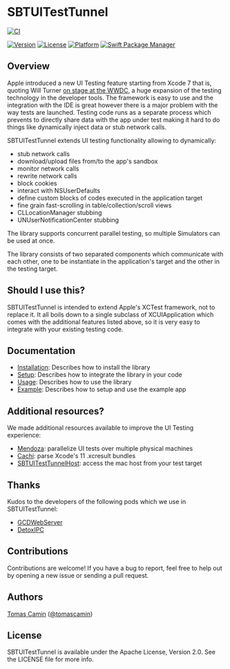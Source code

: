 # SBTUITestTunnel

[![CI](https://github.com/Subito-it/SBTUITestTunnel/actions/workflows/build-and-test.yml/badge.svg)](https://github.com/Subito-it/SBTUITestTunnel/actions/workflows/build-and-test.yml)

[![Version](https://img.shields.io/cocoapods/v/SBTUITestTunnelServer)](https://cocoapods.org/pods/SBTUITestTunnel)
[![License](https://img.shields.io/cocoapods/l/SBTUITestTunnel)](https://cocoapods.org/pods/SBTUITestTunnel)
[![Platform](https://img.shields.io/cocoapods/p/SBTUITestTunnel)](https://cocoapods.org/pods/SBTUITestTunnel)
[![Swift Package Manager](https://img.shields.io/badge/Swift_Package_Manager-compatible-green?style=flat)](https://img.shields.io/badge/Swift_Package_Manager-compatible-green?style=flat)

## Overview

Apple introduced a new UI Testing feature starting from Xcode 7 that is, quoting Will Turner [on stage at the WWDC](https://developer.apple.com/videos/play/wwdc2015/406/), a huge expansion of the testing technology in the developer tools. The framework is easy to use and the integration with the IDE is great however there is a major problem with the way tests are launched. Testing code runs as a separate process which prevents to directly share data with the app under test making it hard to do things like dynamically inject data or stub network calls.

SBTUITestTunnel extends UI testing functionality allowing to dynamically:
* stub network calls
* download/upload files from/to the app's sandbox
* monitor network calls
* rewrite network calls
* block cookies
* interact with NSUserDefaults
* define custom blocks of codes executed in the application target
* fine grain fast-scrolling in table/collection/scroll views
* CLLocationManager stubbing
* UNUserNotificationCenter stubbing

The library supports concurrent parallel testing, so multiple Simulators can be used at once.

The library consists of two separated components which communicate with each other, one to be instantiate in the application's target and the other in the testing target.

## Should I use this?

SBTUITestTunnel is intended to extend Apple's XCTest framework, not to replace it. It all boils down to a single subclass of XCUIApplication which comes with the additional features listed above, so it is very easy to integrate with your existing testing code.

## Documentation

- [Installation](https://github.com/Subito-it/SBTUITestTunnel/tree/master/Documentation/Installation.md): Describes how to install the library
- [Setup](https://github.com/Subito-it/SBTUITestTunnel/tree/master/Documentation/Setup.md): Describes how to integrate the library in your code
- [Usage](https://github.com/Subito-it/SBTUITestTunnel/tree/master/Documentation/Usage.md): Describes how to use the library
- [Example](https://github.com/Subito-it/SBTUITestTunnel/tree/master/Documentation/Example.md): Describes how to setup and use the example app


## Additional resources?

We made additional resources available to improve the UI Testing experience:

- [Mendoza](https://github.com/Subito-it/Mendoza): parallelize UI tests over multiple physical machines
- [Cachi](https://github.com/tcamin/Cachi): parse Xcode's 11 .xcresult bundles
- [SBTUITestTunnelHost](https://github.com/Subito-it/SBTUITestTunnelHost): access the mac host from your test target

## Thanks

Kudos to the developers of the following pods which we use in SBTUITestTunnel:

* [GCDWebServer](https://github.com/swisspol/GCDWebServer)
* [DetoxIPC](https://github.com/wix/DetoxIPC)

## Contributions

Contributions are welcome! If you have a bug to report, feel free to help out by opening a new issue or sending a pull request.

## Authors

[Tomas Camin](https://github.com/tcamin) ([@tomascamin](https://twitter.com/tomascamin))

## License

SBTUITestTunnel is available under the Apache License, Version 2.0. See the LICENSE file for more info.
